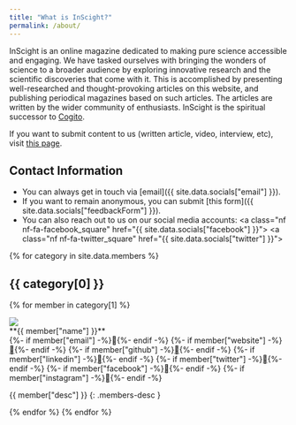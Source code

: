 ```yaml
---
title: "What is InScight?"
permalink: /about/
---
```


InScight is an online magazine dedicated to making pure science accessible and engaging. We have tasked ourselves with bringing the wonders of science to a broader audience by exploring innovative research and the scientific discoveries that come with it. This is accomplished by presenting well-researched and thought-provoking articles on this website, and publishing periodical magazines based on such articles. The articles are written by the wider community of enthusiasts. InScight is the spiritual successor to [Cogito](/cogitoOld/pages/vision.html).

If you want to submit content to us (written article, video, interview, etc), visit [this page](/submit).

## Contact Information
- You can always get in touch via [email]({{ site.data.socials["email"] }}).
- If you want to remain anonymous, you can submit [this form]({{ site.data.socials["feedbackForm"] }}).
- You can also reach out to us on our social media accounts: <a class="nf nf-fa-facebook_square" href="{{ site.data.socials["facebook"] }}"></a> <a class="nf nf-fa-twitter_square" href="{{ site.data.socials["twitter"] }}"></a>

{% for category in site.data.members %}
## {{ category[0] }}
{% for member in category[1] %}
<div class="member-info">
<img class="member-image" src="/assets/images/members/{{member["image"]}}"/>
<div class="member-details" markdown=1>
<span class="member-name">**{{ member["name"] }}**
</span>
<div class="member-links">
{%- if member["email"] -%}<span class="email-id nf nf-md-email" data="{{ member["email"] }}">󰇮</span>{%- endif -%}
{%- if member["website"] -%}<a class="nf nf-md-web" href="{{ member["website"] }}">󰖟</a>{%- endif -%}
{%- if member["github"] -%}<a class="nf nf-fa-github" href="{{ member["github"] }}"></a>{%- endif -%}
{%- if member["linkedin"] -%}<a class="nf nf-fa-linkedin_square" href="{{ member["linkedin"] }}"></a>{%- endif -%}
{%- if member["twitter"] -%}<a class="nf nf-fa-twitter_square" href="{{ member["twitter"] }}"></a>{%- endif -%}
{%- if member["facebook"] -%}<a class="nf nf-md-facebook" href="{{ member["facebook"] }}"></a>{%- endif -%}
{%- if member["instagram"] -%}<a class="nf nf-fa-instagram" href="{{ member["instagram"] }}"></a>{%- endif -%}

</div>

{{ member["desc"] }}
{: .members-desc }

</div>
</div>
{% endfor %}
{% endfor %}

<script src="/assets/js/copyEmail.js"></script>

